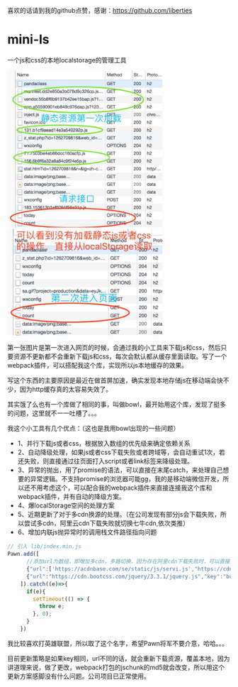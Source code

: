 喜欢的话请到我的github点赞，感谢：https://github.com/liberties

# mini-ls

一个js和css的本地localstorage的管理工具

<img width="350"  src="https://github.com/liberties/mini-ls/blob/master/assets/1.jpg"/>

<img width="350"  src="https://github.com/liberties/mini-ls/blob/master/assets/2.jpg"/>

第一张图片是第一次进入网页的时候，会通过我的小工具来下载js和css，然后只要资源不更新都不会重新下载js和css，每次会默认都从缓存里面读取。写了一个webpack插件，可以搭配我这个库，实现所以js本地缓存的效果。

写这个东西的主要原因是最近在做首屏加速，确实发现本地存储js在移动端会快不少，因为http缓存真的太容易失效了。

其实饿了么也有一个库做了相同的事，叫做bowl，最开始用这个库，发现了挺多的问题，这里就不一一吐槽了。。。

我这个小工具有几个优点：（这也是我用bowl出现的一些问题）

- 1、并行下载js或者css，根据放入数组的优先级来确定依赖关系
- 2、自动降级处理，如果js或者css下载失败或者跨域等，会自动重试1次，若还失败，则直接通过往页面打入script或者link标签来降级处理。
- 3、异常的抛出，用了promise的语法，可以直接在末尾catch，来处理自己想要的异常逻辑。不支持promise的浏览器可能gg，我的是移动端微信开发，所以还不用考虑这个，可以配合我的webpack插件来直接连接我这个库和webpack插件，并有自动的降级方案。
- 4、爆localStorage空间的处理方案
- 5、近期更新了对于多cdn换源的处理。（在公司发现有部分js会下载失败，所以尝试多cdn，阿里云cdn下载失败就切换七牛cdn,依次类推）
- 6、增加内联js抛异常时的调用栈文件路径指向问题

```javascript
// 引入 lib/index.min.js
Pawn.add([
      //添加url为数组，即增加多cdn，多路切换，因为存在阿里cdn下载失败时，可以直接切换七牛cdn下载，需要注意我只会重试3次下载。
      {"url":['https://acdnbase.com/se/static/js/servi.js',"https://cdn.bootcss.com/jquery/3.3.1/jquery.js"],"key":'kuayujs'},//跨域js和不跨域的jquery
      {"url":"https://cdn.bootcss.com/jquery/3.3.1/jquery.js","key":"bukuayujs"}//跨域js(可自行替换跨域js和不跨域js比对)
    ]).catch((e)=>{
      if(e){
        setTimeout(() => {
          throw e;
        }, 0);
      }
    })
```

我比较喜欢打英雄联盟，所以取了这个名字，希望Pawn将军不要介意，哈哈。。。

目前更新策略是如果key相同，url不同的话，就会重新下载资源，覆盖本地，因为讲道理来说，做了更改，webpack打包的jschunk的md5就会改变，所以用这个更新方案感脚没有什么问题。公司项目已正常使用。
